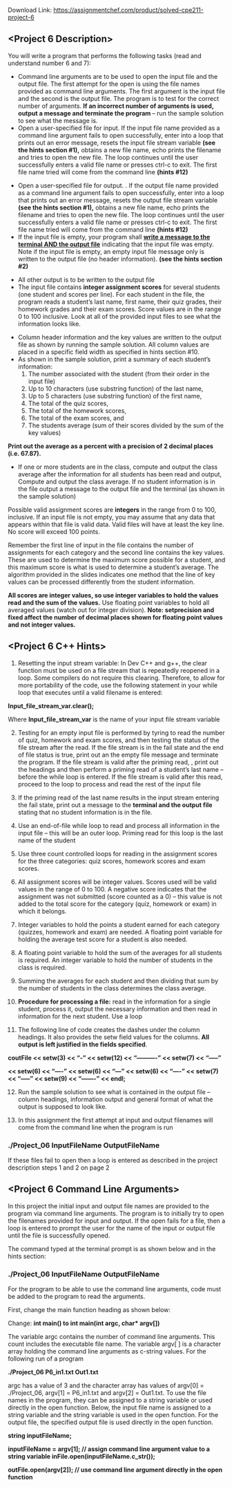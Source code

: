 Download Link: https://assignmentchef.com/product/solved-cpe211-project-6
<br>



<strong> </strong>




<h2>&lt;Project 6 Description&gt;</h2>




You will write a program that performs the following tasks (read and understand number 6 and 7):




<ul>

 <li>Command line arguments are to be used to open the input file and the output file. The first attempt for the open is using the file names provided as command line arguments.  The first argument is the input file and the second is the output file.  The program is to test for the correct number of arguments. <strong> If an incorrect number of arguments is used, output a message and terminate the program </strong>– run the sample solution to see what the message is.</li>

 <li>Open a user-specified file for input. If the input file name provided as a command line argument fails to open successfully, enter into a loop that prints out an error message, resets the input file stream variable <strong>(see the hints section #1),</strong> obtains a new file name, echo prints the filename and tries to open the new file.  The loop continues until the user successfully enters a valid file name or presses ctrl-c to exit.  The first file name tried will come from the command line <strong>(hints #12)</strong></li>

</ul>




<ul>

 <li>Open a user-specified file for output. .  If the output file name provided as a command line argument fails to open successfully, enter into a loop that prints out an error message, resets the output file stream variable <strong>(see the hints section #1),</strong> obtains a new file name, echo prints the filename and tries to open the new file.  The loop continues until the user successfully enters a valid file name or presses ctrl-c to exit.   The first file name tried will come from the command line <strong>(hints #12)</strong></li>

 <li>If the input file is empty, your program shall <strong><u>write a message to the terminal AND the output file</u></strong> indicating that the input file was empty. Note if the input file is empty, an empty input file message only is written to the output file (no header information). <strong>(see the hints section #2)</strong></li>

</ul>




<ul>

 <li>All other output is to be written to the output file</li>

 <li>The input file contains <strong>integer assignment scores</strong> for several students (one student and scores per line). For each student in the file, the program reads a student’s last name, first name, their quiz grades, their homework grades and their exam scores.  Score values are in the range 0 to 100 inclusive.  Look at all of the provided input files to see what the information looks like.</li>

</ul>







<ul>

 <li>Column header information and the key values are written to the output file as shown by running the sample solution. All column values are placed in a specific field width as specified in hints section #10.</li>

 <li>As shown in the sample solution, print a summary of each student’s information:

  <ol>

   <li>The number associated with the student (from their order in the input file)</li>

   <li>Up to 10 characters (use substring function) of the last name,</li>

   <li>Up to 5 characters (use substring function) of the first name,</li>

   <li>The total of the quiz scores,</li>

   <li>The total of the homework scores,</li>

   <li>The total of the exam scores, and</li>

   <li>The students average (sum of their scores divided by the sum of the key values)</li>

  </ol></li>

</ul>

<strong>Print out the average as a percent with a precision of 2 decimal places (i.e. 67.87). </strong>




<ul>

 <li>If one or more students are in the class, compute and output the class average after the information for all students has been read and output, Compute and output the class average.  If no student        information is in the file output a message to the output file and the terminal (as shown in the sample        solution)</li>

</ul>




Possible valid assignment scores are <strong>integers</strong> in the range from 0 to 100, inclusive.  If an input file is not empty, you may assume that any data that appears within that file is valid data.  Valid files will have at least the key line.  No score will exceed 100 points.




Remember the first line of input in the file contains the number of assignments for each category and the second line contains the key values.  These are used to determine the maximum score possible for a student, and this maximum score is what is used to determine a student’s average.  The algorithm provided in the slides indicates one method that the line of key values can be processed differently from the student information.




<strong>All scores are integer values, so use integer variables to hold the values read and the sum of the values.</strong>  Use floating point variables to hold all averaged values (watch out for integer division).  <strong>Note: setprecision and fixed affect the number of decimal places shown for floating point values and not integer values. </strong>

<strong> </strong>

<h2>&lt;Project 6 C++ Hints&gt;</h2>




<ol>

 <li>Resetting the input stream variable: In Dev C++ and g++, the clear function must be used on a file stream that is repeatedly reopened in a loop. Some compilers do not require this clearing.  Therefore, to allow for more portability of the code, use the following statement in your while loop that executes until a valid filename is entered:</li>

</ol>




<strong>Input_file_stream_var.clear(); </strong>

Where <strong>Input_file_stream_var</strong> is the name of your input file stream variable




<ol start="2">

 <li>Testing for an empty input file is performed by tyring to read the number of quiz, homework and exam scores, and then testing the status of the file stream after the read. If the file stream is in the fail state and the end of file status is true, print out an the empty file message and terminate the program. If the file stream is valid after the priming read, , print out the headings and then perform a priming read of a student’s last name  – before the while loop is entered.  If the file stream is valid after this read, proceed to the loop to process and read the rest of the input file</li>

</ol>




<ol start="3">

 <li>If the priming read of the last name results in the input stream entering the fail state, print out a message to the <strong>terminal and the output file </strong>stating that no student information is in the file.</li>

</ol>




<ol start="4">

 <li>Use an end-of-file while loop to read and process all information in the input file – this will be an outer loop. Priming read for this loop is the last name of the student</li>

</ol>




<ol start="5">

 <li>Use three count controlled loops for reading in the assignment scores for the three categories: quiz scores, homework scores and exam scores.</li>

</ol>




<ol start="6">

 <li>All assignment scores will be integer values. Scores used will be valid values in the range of 0 to 100.  A negative score indicates that the assignment was not submitted (score counted as a 0) – this value is not added to the total score for the category (quiz, homework or exam) in which it belongs.</li>

</ol>




<ol start="7">

 <li>Integer variables to hold the points a student earned for each category (quizzes, homework and exam) are needed. A floating point variable for holding the average test score for a student is also needed.</li>

</ol>




<ol start="8">

 <li>A floating point variable to hold the sum of the averages for all students is required. An integer variable to hold the number of students in the class is required.</li>

</ol>




<ol start="9">

 <li>Summing the averages for each student and then dividing that sum by the number of students in the class determines the class average.</li>

</ol>




<ol start="10">

 <li><strong>Procedure for processing a file:</strong> read in the information for a single student, process it, output the necessary information and then read in information for the next student. Use a loop</li>

</ol>




<ol start="11">

 <li>The following line of code creates the dashes under the column headings. It also provides the setw field values for the columns.  <strong>All output is left justified in the fields specified</strong>.</li>

</ol>




<strong>coutFile &lt;&lt; setw(3) &lt;&lt; “-” &lt;&lt; setw(12) &lt;&lt; “———-” &lt;&lt; setw(7) &lt;&lt; “—–” </strong>

<strong>         &lt;&lt; setw(6) &lt;&lt; “—-” &lt;&lt; setw(6) &lt;&lt; “—” &lt;&lt; setw(6) &lt;&lt; “—-”           &lt;&lt; setw(7) &lt;&lt; “—–” &lt;&lt; setw(9) &lt;&lt; “——-” &lt;&lt; endl;</strong>







<ol start="12">

 <li>Run the sample solution to see what is contained in the output file – column headings, information output and general format of what the output is supposed to look like.</li>

</ol>




<ol start="13">

 <li>In this assignment the first attempt at input and output filenames will come from the command line when the program is run</li>

</ol>

<h3>./Project_06  InputFileName  OutputFileName</h3>

If these files fail to open then a loop is entered as described in the project description steps 1 and 2 on page 2




<h2>&lt;Project 6 Command Line Arguments&gt;</h2>




In this project the initial input and output file names are provided to the program via command line arguments.  The program is to initially try to open the filenames provided for input and output.  If the open fails for a file, then a loop is entered to prompt the user for the name of the input or output file until the file is successfully opened.




The command typed at the terminal prompt is as shown below and in the hints section:




<h3>./Project_06  InputFileName  OutputFileName</h3>




For the program to be able to use the command line arguments, code must be added to the program to read the arguments.

First, change the main function heading as shown below:

Change:   <strong>int main() to int main(int argc, char* argv[]) </strong>

The variable argc contains the number of command line arguments.  This count includes the executable file name.  The variable argv[ ] is a character array holding the command line arguments as c-string values.  For the following run of a program




<strong>./Project_06  P6_in1.txt  Out1.txt </strong>




argc has a value of 3 and the character array has values of argv[0] = ./Project_06, argv[1] = P6_in1.txt and argv[2] = Out1.txt.  To use the file names in the program, they can be assigned to a string variable or used directly in the open function.  Below, the input file name is assigned to a string variable and the string variable is used in the open function.  For the output file, the specified output file is used directly in the open function.




<strong>string inputFileName; </strong>

<strong>inputFileName = argv[1]; // assign command line argument value to a string variable</strong><strong> inFile.open(inputFileName.c_str()); </strong>

<strong> </strong>

<strong>outFile.open(argv[2]);  // use command line argument directly in the open function</strong>


